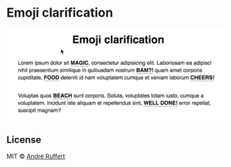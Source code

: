 # Emoji clarification


![](showcase.gif)


## License

MIT © [André Ruffert](http://andreruffert.com)
